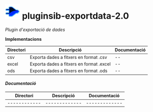 # ![Logo](https://github.com/GovernIB/maven/raw/binaris/pluginsib/projectinfo_Attachments/icon.jpg) pluginsib-exportdata-2.0
*Plugin d'exportació de dades*

**Implementacions**

Directori | Descripció | Documentació
------------ | ------------- | -------------
csv | Exporta dades a fitxers en format .csv | -- 
excel | Exporta dades a fitxers en format .excel | --
ods | Exporta dades a fitxers en format .ods | --

#### ***Documentació***

Directori | Descripció | Documentació
------------ | ------------- | -------------
------------ | ------------- | -------------
